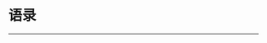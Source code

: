 # 语录

<script setup>
  import { quotationData } from '../.vitepress/config/quotation.mts'
  import Quotations from '../.vitepress/components/Quotations.vue'
</script>

<hr />

<Quotations :quotationData=quotationData  sortBy='end' />
